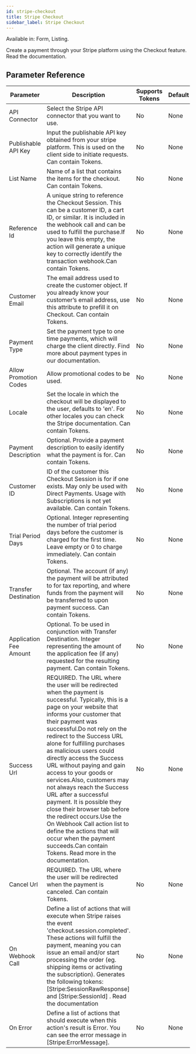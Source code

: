 ```yaml
---
id: stripe-checkout
title: Stripe Checkout
sidebar_label: Stripe Checkout
---
```


Available in: Form, Listing.


Create a payment through your Stripe platform using the Checkout feature. Read the documentation.

## Parameter Reference
| Parameter | Description | Supports Tokens | Default |
| -- | -- | -- | -- |
| API Connector | Select the Stripe API connector that you want to use. | No | None |
| Publishable API Key | Input the publishable API key obtained from your stripe platform. This is used on the client side to initiate requests. Can contain Tokens. | No | None |
| List Name | Name of a list that contains the items for the checkout. Can contain Tokens. | No | None |
| Reference Id | A unique string to reference the Checkout Session. This can be a customer ID, a cart ID, or similar. It is included in the webhook call and can be used to fulfill the purchase.If you leave this empty, the action will generate a unique key to correctly identify the transaction webhook.Can contain Tokens. | No | None |
| Customer Email | The email address used to create the customer object. If you already know your customer’s email address, use this attribute to prefill it on Checkout. Can contain Tokens. | No | None |
| Payment Type | Set the payment type to one time payments, which will charge the client directly. Find more about payment types in our documentation. | No | None |
| Allow Promotion Codes | Allow promotional codes to be used. | No | None |
| Locale | Set the locale in which the checkout will be displayed to the user, defaults to 'en'. For other locales you can check the Stripe documentation. Can contain Tokens. | No | None |
| Payment Description | Optional. Provide a payment description to easily identify what the payment is for. Can contain Tokens. | No | None |
| Customer ID | ID of the customer this Checkout Session is for if one exists. May only be used with Direct Payments. Usage with Subscriptions is not yet available. Can contain Tokens. | No | None |
| Trial Period Days | Optional. Integer representing the number of trial period days before the customer is charged for the first time. Leave empty or 0 to charge immediately. Can contain Tokens. | No | None |
| Transfer Destination | Optional. The account (if any) the payment will be attributed to for tax reporting, and where funds from the payment will be transferred to upon payment success. Can contain Tokens. | No | None |
| Application Fee Amount | Optional. To be used in conjunction with Transfer Destination. Integer representing the amount of the application fee (if any) requested for the resulting payment. Can contain Tokens. | No | None |
| Success Url | REQUIRED. The URL where the user will be redirected when the payment is successful. Typically, this is a page on your website that informs your customer that their payment was successful.Do not rely on the redirect to the Success URL alone for fulfilling purchases as malicious users could directly access the Success URL without paying and gain access to your goods or services.Also, customers may not always reach the Success URL after a successful payment. It is possible they close their browser tab before the redirect occurs.Use the On Webhook Call action list to define the actions that will occur when the payment succeeds.Can contain Tokens. Read more in the documentation. | No | None |
| Cancel Url | REQUIRED. The URL where the user will be redirected when the payment is canceled. Can contain Tokens. | No | None |
| On Webhook Call | Define a list of actions that will execute when Stripe raises the event 'checkout.session.completed'. These actions will fulfill the payment, meaning you can issue an email and/or start processing the order (eg. shipping items or activating the subscription). Generates the following tokens: [Stripe:SessionRawResponse] and [Stripe:SessionId] . Read the documentation | No | None |
| On Error | Define a list of actions that should execute when this action's result is Error. You can see the error message in [Stripe:ErrorMessage]. | No | None |
